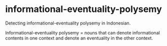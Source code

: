 # informational-eventuality-polysemy

Detecting informational-eventuality polysemy in Indonesian.

Informational-eventuality polysemy = nouns that can denote informational contents in one context and denote an eventuality in the other context.
